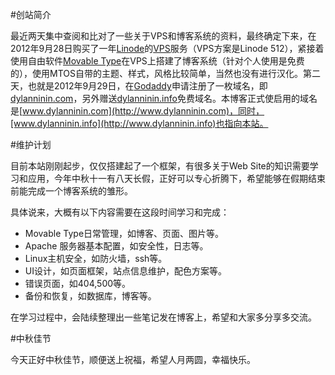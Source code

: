 #创站简介

最近两天集中查阅和比对了一些关于VPS和博客系统的资料，最终确定下来，在2012年9月28日购买了一年[Linode](http://www.linode.com/)的[VPS](http://en.wikipedia.org/wiki/Virtual_private_server)服务（VPS方案是Linode 512），紧接着使用自由软件[Movable Type](http://www.movabletype.org/)在VPS上搭建了博客系统（针对个人使用是免费的），使用MTOS自带的主题、样式，风格比较简单，当然也没有进行汉化。第二天，也就是2012年9月29日，在[Godaddy](http://www.godaddy.com/)申请注册了一枚域名，即[dylanninin.com](http://dylanninin.com)，另外赠送[dylanninin.info](http://dylanninin.info)免费域名。本博客正式使启用的域名是[www.dylanninin.com](http://www.dylanninin.com)，同时，[www.dylanninin.info](http://www.dylanninin.info)也指向本站。

#维护计划

目前本站刚刚起步，仅仅搭建起了一个框架，有很多关于Web Site的知识需要学习和应用，今年中秋十一有八天长假，正好可以专心折腾下，希望能够在假期结束前能完成一个博客系统的雏形。

具体说来，大概有以下内容需要在这段时间学习和完成：

* Movable Type日常管理，如博客、页面、图片等。
* Apache 服务器基本配置，如安全性，日志等。
* Linux主机安全，如防火墙，ssh等。
* UI设计，如页面框架，站点信息维护，配色方案等。
* 错误页面，如404,500等。
* 备份和恢复，如数据库，博客等。

在学习过程中，会陆续整理出一些笔记发在博客上，希望和大家多分享多交流。

#中秋佳节

今天正好中秋佳节，顺便送上祝福，希望人月两圆，幸福快乐。

